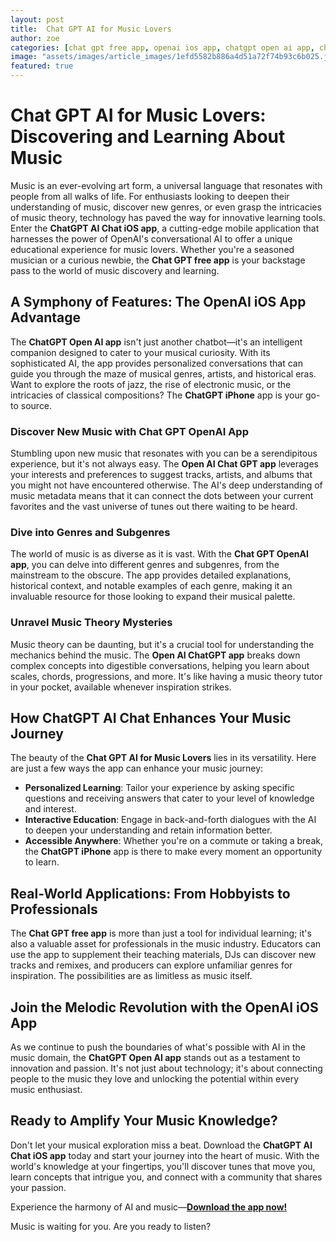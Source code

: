 ```yaml
---
layout: post
title:  Chat GPT AI for Music Lovers
author: zoe
categories: [chat gpt free app, openai ios app, chatgpt open ai app, chatgpt iphone, open ai chat gpt app, chat gpt openai app, open ai chatgpt app]
image: "assets/images/article_images/1efd5582b886a4d51a72f74b93c6b025.jpg"
featured: true
---
```


# Chat GPT AI for Music Lovers: Discovering and Learning About Music

Music is an ever-evolving art form, a universal language that resonates with people from all walks of life. For enthusiasts looking to deepen their understanding of music, discover new genres, or even grasp the intricacies of music theory, technology has paved the way for innovative learning tools. Enter the **ChatGPT AI Chat iOS app**, a cutting-edge mobile application that harnesses the power of OpenAI's conversational AI to offer a unique educational experience for music lovers. Whether you're a seasoned musician or a curious newbie, the **Chat GPT free app** is your backstage pass to the world of music discovery and learning.

## A Symphony of Features: The OpenAI iOS App Advantage

The **ChatGPT Open AI app** isn't just another chatbot—it's an intelligent companion designed to cater to your musical curiosity. With its sophisticated AI, the app provides personalized conversations that can guide you through the maze of musical genres, artists, and historical eras. Want to explore the roots of jazz, the rise of electronic music, or the intricacies of classical compositions? The **ChatGPT iPhone** app is your go-to source.

### Discover New Music with Chat GPT OpenAI App

Stumbling upon new music that resonates with you can be a serendipitous experience, but it's not always easy. The **Open AI Chat GPT app** leverages your interests and preferences to suggest tracks, artists, and albums that you might not have encountered otherwise. The AI's deep understanding of music metadata means that it can connect the dots between your current favorites and the vast universe of tunes out there waiting to be heard.

### Dive into Genres and Subgenres

The world of music is as diverse as it is vast. With the **Chat GPT OpenAI app**, you can delve into different genres and subgenres, from the mainstream to the obscure. The app provides detailed explanations, historical context, and notable examples of each genre, making it an invaluable resource for those looking to expand their musical palette.

### Unravel Music Theory Mysteries

Music theory can be daunting, but it's a crucial tool for understanding the mechanics behind the music. The **Open AI ChatGPT app** breaks down complex concepts into digestible conversations, helping you learn about scales, chords, progressions, and more. It's like having a music theory tutor in your pocket, available whenever inspiration strikes.

## How ChatGPT AI Chat Enhances Your Music Journey

The beauty of the **Chat GPT AI for Music Lovers** lies in its versatility. Here are just a few ways the app can enhance your music journey:

- **Personalized Learning**: Tailor your experience by asking specific questions and receiving answers that cater to your level of knowledge and interest.
- **Interactive Education**: Engage in back-and-forth dialogues with the AI to deepen your understanding and retain information better.
- **Accessible Anywhere**: Whether you're on a commute or taking a break, the **ChatGPT iPhone** app is there to make every moment an opportunity to learn.

## Real-World Applications: From Hobbyists to Professionals

The **Chat GPT free app** is more than just a tool for individual learning; it's also a valuable asset for professionals in the music industry. Educators can use the app to supplement their teaching materials, DJs can discover new tracks and remixes, and producers can explore unfamiliar genres for inspiration. The possibilities are as limitless as music itself.

## Join the Melodic Revolution with the OpenAI iOS App

As we continue to push the boundaries of what's possible with AI in the music domain, the **ChatGPT Open AI app** stands out as a testament to innovation and passion. It's not just about technology; it's about connecting people to the music they love and unlocking the potential within every music enthusiast.

## Ready to Amplify Your Music Knowledge?

Don't let your musical exploration miss a beat. Download the **ChatGPT AI Chat iOS app** today and start your journey into the heart of music. With the world's knowledge at your fingertips, you'll discover tunes that move you, learn concepts that intrigue you, and connect with a community that shares your passion.

Experience the harmony of AI and music—**[Download the app now!](https://apps.apple.com/us/app/ai-ask-chat-with-ai-bots/id6472484891)**

Music is waiting for you. Are you ready to listen?